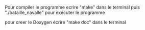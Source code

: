 Pour compiler le programme ecrire "make" dans le terminal puis "./bataille_navalle" pour exécuter le programme 

pour creer le Doxygen écrire "make doc" dans le terminal 
